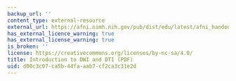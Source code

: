 ```yaml
---
backup_url: ''
content_type: external-resource
external_url: https://afni.nimh.nih.gov/pub/dist/edu/latest/afni_handouts/FATCAT_01_background_dti.pdf
has_external_licence_warning: true
has_external_license_warning: true
is_broken: ''
license: https://creativecommons.org/licenses/by-nc-sa/4.0/
title: Introduction to DWI and DTI (PDF)
uid: d00c3c07-ca5b-44fa-aab7-cf2ca3c31e2d
---
```

